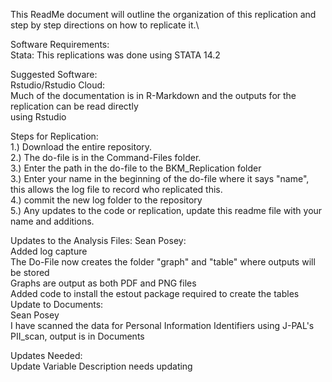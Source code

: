 This ReadMe document will outline the organization of this replication and step by step directions on how to replicate it.\

Software Requirements:\
Stata: This replications was done using STATA 14.2

Suggested Software:\
Rstudio/Rstudio Cloud: \
	Much of the documentation is in R-Markdown and the outputs for the replication can be read directly\
	using Rstudio

Steps for Replication:\
1.) Download the entire repository.\
2.) The do-file is in the Command-Files folder.\
3.) Enter the path in the do-file to the BKM_Replication folder\
3.) Enter your name in the beginning of the do-file where it says "name", this allows the log file to record who replicated this.\
4.) commit the new log folder to the repository\
5.) Any updates to the code or replication, update this readme file with your name and additions.

Updates to the Analysis Files:
Sean Posey: \
	Added log capture\
	The Do-File now creates the folder "graph" and "table" where outputs will be stored\
	Graphs are output as both PDF and PNG files\
	Added code to install the estout package required to create the tables\
Update to Documents:\
Sean Posey\
	I have scanned the data for Personal Information Identifiers using J-PAL's PII_scan, output is in Documents

Updates Needed:\
	Update Variable Description needs updating

